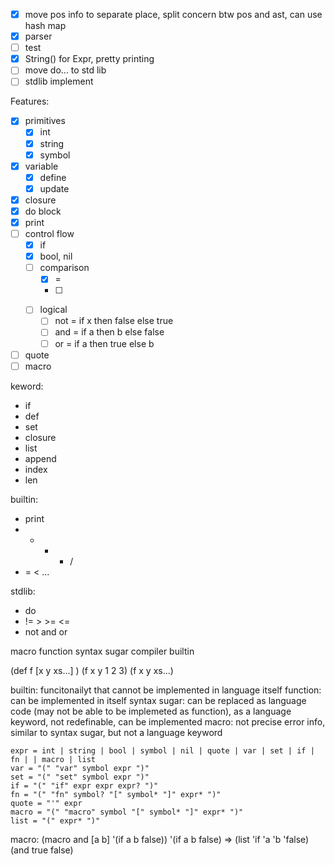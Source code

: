 - [x] move pos info to separate place, split concern btw pos and ast, can use hash map
- [x] parser
- [ ] test
- [x] String() for Expr, pretty printing
- [ ] move do... to std lib
- [ ] stdlib implement

Features:
- [x] primitives
  - [x] int
  - [x] string
  - [x] symbol
- [x] variable
  - [x] define
  - [x] update
- [x] closure
- [x] do block
- [x] print
- [ ] control flow
  - [x] if
  - [x] bool, nil
  - [ ] comparison
    - [x] =
    - [ ] >
  - [ ] logical
    - [ ] not = if x then false else true
    - [ ] and = if a then b else false
    - [ ] or = if a then true else b
- [ ] quote
- [ ] macro

keword:
- if
- def
- set
- closure
- list
- append
- index
- len

builtin:
- print
- + - * /
- = < ...

stdlib:
- do
- != > >= <=
- not and or


macro
function
syntax sugar
compiler
builtin

(def f [x y xs...] )
(f x y 1 2 3)
(f x y xs...)

builtin: funcitonailyt that cannot be implemented in language itself
function: can be implemented in itself
syntax sugar: can be replaced as language code (may not be able to be implemeted as function), as a language keyword, not redefinable, can be implemented
macro: not precise error info, similar to syntax sugar, but not a language keyword

```
expr = int | string | bool | symbol | nil | quote | var | set | if | fn | | macro | list
var = "(" "var" symbol expr ")"
set = "(" "set" symbol expr ")"
if = "(" "if" expr expr expr? ")"
fn = "(" "fn" symbol? "[" symbol* "]" expr* ")"
quote = "'" expr
macro = "(" "macro" symbol "[" symbol* "]" expr* ")"
list = "(" expr* ")"
```

macro:
(macro and [a b] '(if a b false))
'(if a b false) => (list 'if 'a 'b 'false)
(and true false)
